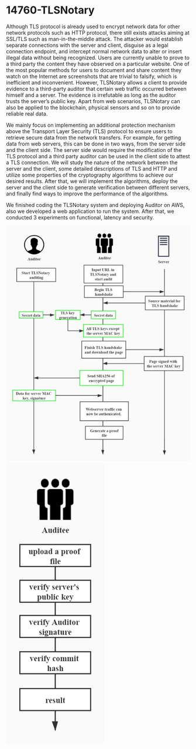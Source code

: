 ﻿# 14760-TLSNotary

Although TLS protocol is already used to encrypt network data for other network protocols such as HTTP protocol, there still exists attacks aiming at SSL/TLS such as man-in-the-middle attack. The attacker would establish separate connections with the server and client, disguise as a legal connection endpoint, and intercept normal network data to alter or insert illegal data without being recognized. Users are currently unable to prove to a third party the content they have observed on a particular website. One of the most popular methods for users to document and share content they watch on the Internet are screenshots that are trivial to falsify, which is inefficient and inconvenient. However, TLSNotary allows a client to provide evidence to a third-party auditor that certain web traffic occurred between himself and a server. The evidence is irrefutable as long as the auditor trusts the server’s public key. Apart from web scenarios, TLSNotary can also be applied to the blockchain, physical sensors and so on to provide reliable real data. 

We mainly focus on implementing an additional protection mechanism above the Transport Layer Security (TLS) protocol to ensure users to retrieve secure data from the network transfers. For example, for getting data from web servers, this can be done in two ways, from the server side and the client side. The server side would require the modification of the TLS protocol and a third party auditor can be used in the client side to attest a TLS connection. We will study the nature of the network between the server and the client, some detailed descriptions of TLS and HTTP and utilize some properties of the cryptography algorithms to achieve our desired results. After that, we will implement the algorithms, deploy the server and the client side to generate verification between different servers, and finally find ways to improve the performance of the algorithms. 

We finished coding the TLSNotary system and deploying Auditor on AWS, also we developed a web application to run the system. After that, we conducted 3 experiments on functional, latency and security. 


![image](https://github.com/TYW49/14760-TLSNotary/blob/master/img/notarize.jpg)
![image](https://github.com/TYW49/14760-TLSNotary/blob/master/img/review.jpg)


